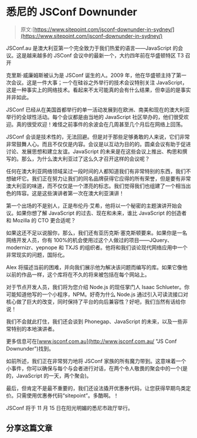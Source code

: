 # 悉尼的 JSConf Downunder

> 原文:[https://www.sitepoint.com/jsconf-downunder-in-sydney/](https://www.sitepoint.com/jsconf-downunder-in-sydney/)

JSConf.au 是澳大利亚第一个完全致力于我们热爱的语言——JavaScript 的会议。这是越来越多的 JSConf 会议中的最新一个，大约四年前在华盛顿特区
T3 召开

克里斯·威廉姆斯被认为是 JSConf 诞生的人。2009 年，他在华盛顿主持了第一次会议。这是一件大事；一个在硅谷之外举行的技术会议特别关注 JavaScript，这是一种事实上的网络技术。看起来不太可能真的会有什么结果，但幸运的是事实并非如此。

JSConf 已经从在美国首都举行的单一活动发展到在欧洲、南美和现在的澳大利亚举行的全球性活动。每个会议都是由当地的 JavaScript 社区举办的，他们很受欢迎。真的很受欢迎！难怪之前事件的余波会在几周甚至几个月后在网络上回荡。

JSConf 会谈是技术性的，无法回避。但是对于那些足够勇敢的人来说，它们非常非常鼓舞人心。而且不仅仅是内容。会议是以互动为目的的。圆桌会议有助于促进讨论、发展思想和建立友谊。JavaScript 的未来是在这些会议上推出、构思和撰写的。那么，为什么澳大利亚过了这么久才召开这样的会议呢？

任何在澳大利亚网络领域呆过一段时间的人都知道我们有非常特别的东西，我们不想破坏它。我们正在努力让我们的同名品牌获得它应得的所有荣誉，但是要有非常澳大利亚的味道，而不仅仅是一个漂亮的标志。我们觉得我们也组建了一个相当出色的阵容。这是这些演讲者第一次在澳大利亚演讲！

第一个出场的不是别人，正是布伦丹·艾希，他将以一个秘密的主题演讲开始会议。如果你想了解 JavaScript 的过去、现在和未来，谁比 JavaScript 的创造者和 Mozilla 的 CTO 更合适呢？

如果这还不足以说服你，那么，我们还有亚历克斯·塞克斯顿要来。如果你是一名网络开发人员，你有 100%的机会使用过这个人做过的项目——JQuery、modernizr、yepnope 和 TXJS 的组织者。他将和我们谈论现代网络应用中一个非常现实的问题，国际化。

Alex 将描述当前的困难，并向我们展示他为解决该问题而编写的库。如果它像他以前的作品一样，这个库将在不久的将来被包括在每个网站上。

对于节点开发人员，我们将为您介绍 Node.js 的现任掌门人 Isaac Schlueter。你可能知道他写的一个小程序，NPM。好奇为什么 Node.js 通过引入可读流接口对核心做了巨大的改变，同时保持了平台的向后兼容性？好吧，我们当然有话给你说！

我们不会就此打住，我们还会谈到 Phonegap、JavaScript 的未来，以及一些非常特别的本地演讲者。

更多信息可在[www.jsconf.com.au](http://www.jsconf.com.au/ "JS Conf Downunder")找到。

如前所述，我们正在非常努力地将 JSConf 家族的所有魔力带到。这意味着一个小事件，你可以确保与每个与会者进行对话，在两个令人敬畏的聚会中的一个(是的，JavaScript 的一天，两个聚会)。

最后，但肯定不是最不重要的，我们还设法撬开优惠券代码，让您获得早期鸟类定价。只需使用优惠券代码“sitepoint”。多酷啊。！

JSConf 将于 11 月 15 日在阳光明媚的悉尼市政厅举行。

## 分享这篇文章